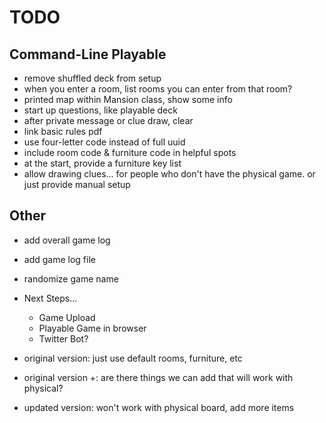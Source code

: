 # TODO

## Command-Line Playable

- remove shuffled deck from setup
- when you enter a room, list rooms you can enter from that room?
- printed map within Mansion class, show some info
- start up questions, like playable deck
- after private message or clue draw, clear
- link basic rules pdf
- use four-letter code instead of full uuid
- include room code & furniture code in helpful spots
- at the start, provide a furniture key list
- allow drawing clues... for people who don't have the physical game. or just provide manual setup

## Other

- add overall game log
- add game log file
- randomize game name

- Next Steps...
  - Game Upload
  - Playable Game in browser
  - Twitter Bot?

- original version: just use default rooms, furniture, etc
- original version +: are there things we can add that will work with physical?
- updated version: won't work with physical board, add more items

